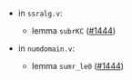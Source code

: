 - in `ssralg.v`:
  + lemma `subrKC` ([#1444](https://github.com/math-comp/math-comp/pull/1444))

- in `numdomain.v`:
  + lemma `sumr_le0` ([#1444](https://github.com/math-comp/math-comp/pull/1444))
